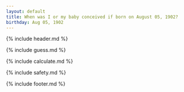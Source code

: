 ```yaml
---
layout: default
title: When was I or my baby conceived if born on August 05, 1902?
birthday: Aug 05, 1902
---
```


{% include header.md %}

{% include guess.md %}

{% include calculate.md %}

{% include safety.md %}

{% include footer.md %}



